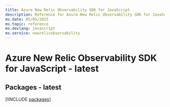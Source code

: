 ```yaml
---
title: Azure New Relic Observability SDK for JavaScript
description: Reference for Azure New Relic Observability SDK for JavaScript
ms.date: 05/05/2025
ms.topic: reference
ms.devlang: javascript
ms.service: newrelicobservability
---
```

# Azure New Relic Observability SDK for JavaScript - latest
## Packages - latest
[!INCLUDE [packages](new-relic-observability-index.md)]